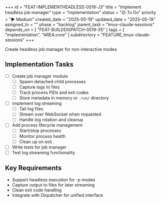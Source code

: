 +++
id = "FEAT-IMPLEMENTHEADLESS-0519-J3"
title = "Implement headless job manager"
type = "implementation"
status = "🟡 To Do"
priority = "▶️ Medium"
created_date = "2025-05-19"
updated_date = "2025-05-19"
assigned_to = ""
phase = "backlog"
parent_task = "tmux-claude-sessions"
depends_on = [ "FEAT-BUILDDISPATCH-0519-35" ]
tags = [ "implementation", "AREA:core" ]
subdirectory = "FEATURE_tmux-claude-sessions"
+++

Create headless job manager for non-interactive modes

## Implementation Tasks
- [ ] Create job manager module
  - [ ] Spawn detached child processes
  - [ ] Capture logs to files
  - [ ] Track process PIDs and exit codes
  - [ ] Store metadata in memory or `.run/` directory
- [ ] Implement log streaming
  - [ ] Tail log files
  - [ ] Stream over WebSocket when requested
  - [ ] Handle log rotation and cleanup
- [ ] Add process lifecycle management
  - [ ] Start/stop processes
  - [ ] Monitor process health
  - [ ] Clean up on exit
- [ ] Write tests for job manager
- [ ] Test log streaming functionality

## Key Requirements
- Support headless execution for -p modes
- Capture output to files for later streaming
- Clean exit code handling
- Integrate with Dispatcher for unified interface
